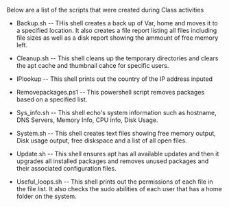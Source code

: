 Below are a list of the scripts that were created during Class activities

- Backup.sh
-- THis shell creates a back up of Var, home and moves it to a specified location. It also creates a file report listing all files including file sizes as well as a disk report showing the ammount of free memory left.

- Cleanup.sh
-- This shell cleans up the temporary directories and clears the apt cache and thumbnail cahce for specific users.

- IPlookup
-- This shell prints out the country of the IP address inputed

- Removepackages.ps1
-- This powershell script removes packages based on a specified list.

- Sys_info.sh
-- This shell echo's system information such as hostname, DNS Servers, Memory Info, CPU info, Disk Usage.

- System.sh
-- This shell creates text files showing free memory output, Disk usage output, free diskspace and a list of all open files.

- Update.sh
-- This shell ensures apt has all available updates and then it upgrades all installed packages and removes unused packages and their associated configuration files.

- Useful_loops.sh
-- This shell prints out the permissions of each file in the file list. It also checks the sudo abilities of each user that has a home folder on the system.